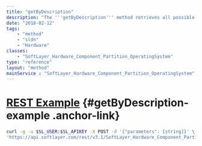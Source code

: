 ```yaml
---
title: "getByDescription"
description: "The '''getByDescription''' method retrieves all possible partition templates based on the description (required parameter) entered when calling the method. The description is typically the operating system's name. Current recognized values include 'linux', 'windows', 'freebsd', and 'Debian'. "
date: "2018-02-12"
tags:
    - "method"
    - "sldn"
    - "Hardware"
classes:
    - "SoftLayer_Hardware_Component_Partition_OperatingSystem"
type: "reference"
layout: "method"
mainService : "SoftLayer_Hardware_Component_Partition_OperatingSystem"
---
```


# [REST Example](#getByDescription-example) <a href="/article/rest/"><i class="fas fa-question"></i></a> {#getByDescription-example .anchor-link} 
```bash
curl -g -u $SL_USER:$SL_APIKEY -X POST -d '{"parameters": [string]}' \
'https://api.softlayer.com/rest/v3.1/SoftLayer_Hardware_Component_Partition_OperatingSystem/getByDescription'
```
